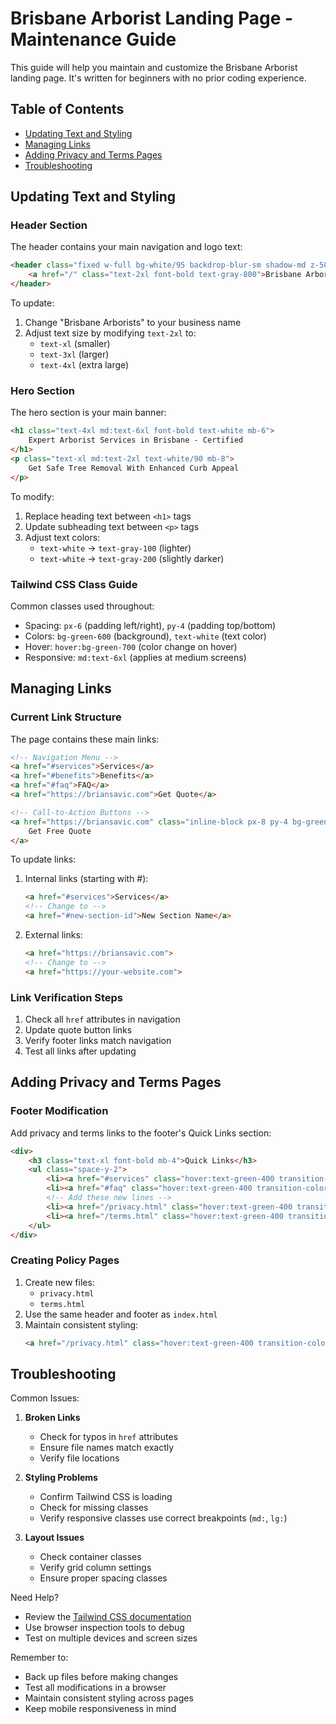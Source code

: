 # Brisbane Arborist Landing Page - Maintenance Guide

This guide will help you maintain and customize the Brisbane Arborist landing page. It's written for beginners with no prior coding experience.

## Table of Contents
- [Updating Text and Styling](#updating-text-and-styling)
- [Managing Links](#managing-links)
- [Adding Privacy and Terms Pages](#adding-privacy-and-terms-pages)
- [Troubleshooting](#troubleshooting)

## Updating Text and Styling

### Header Section
The header contains your main navigation and logo text:

```html
<header class="fixed w-full bg-white/95 backdrop-blur-sm shadow-md z-50">
    <a href="/" class="text-2xl font-bold text-gray-800">Brisbane Arborists</a>
</header>
```

To update:
1. Change "Brisbane Arborists" to your business name
2. Adjust text size by modifying `text-2xl` to:
   - `text-xl` (smaller)
   - `text-3xl` (larger)
   - `text-4xl` (extra large)

### Hero Section
The hero section is your main banner:

```html
<h1 class="text-4xl md:text-6xl font-bold text-white mb-6">
    Expert Arborist Services in Brisbane - Certified
</h1>
<p class="text-xl md:text-2xl text-white/90 mb-8">
    Get Safe Tree Removal With Enhanced Curb Appeal
</p>
```

To modify:
1. Replace heading text between `<h1>` tags
2. Update subheading text between `<p>` tags
3. Adjust text colors:
   - `text-white` → `text-gray-100` (lighter)
   - `text-white` → `text-gray-200` (slightly darker)

### Tailwind CSS Class Guide
Common classes used throughout:
- Spacing: `px-6` (padding left/right), `py-4` (padding top/bottom)
- Colors: `bg-green-600` (background), `text-white` (text color)
- Hover: `hover:bg-green-700` (color change on hover)
- Responsive: `md:text-6xl` (applies at medium screens)

## Managing Links

### Current Link Structure
The page contains these main links:

```html
<!-- Navigation Menu -->
<a href="#services">Services</a>
<a href="#benefits">Benefits</a>
<a href="#faq">FAQ</a>
<a href="https://briansavic.com">Get Quote</a>

<!-- Call-to-Action Buttons -->
<a href="https://briansavic.com" class="inline-block px-8 py-4 bg-green-600">
    Get Free Quote
</a>
```

To update links:
1. Internal links (starting with #):
   ```html
   <a href="#services">Services</a>
   <!-- Change to -->
   <a href="#new-section-id">New Section Name</a>
   ```

2. External links:
   ```html
   <a href="https://briansavic.com">
   <!-- Change to -->
   <a href="https://your-website.com">
   ```

### Link Verification Steps
1. Check all `href` attributes in navigation
2. Update quote button links
3. Verify footer links match navigation
4. Test all links after updating

## Adding Privacy and Terms Pages

### Footer Modification
Add privacy and terms links to the footer's Quick Links section:

```html
<div>
    <h3 class="text-xl font-bold mb-4">Quick Links</h3>
    <ul class="space-y-2">
        <li><a href="#services" class="hover:text-green-400 transition-colors">Services</a></li>
        <li><a href="#faq" class="hover:text-green-400 transition-colors">FAQ</a></li>
        <!-- Add these new lines -->
        <li><a href="/privacy.html" class="hover:text-green-400 transition-colors">Privacy Policy</a></li>
        <li><a href="/terms.html" class="hover:text-green-400 transition-colors">Terms of Service</a></li>
    </ul>
</div>
```

### Creating Policy Pages
1. Create new files:
   - `privacy.html`
   - `terms.html`
2. Use the same header and footer as `index.html`
3. Maintain consistent styling:
   ```html
   <a href="/privacy.html" class="hover:text-green-400 transition-colors">
   ```

## Troubleshooting

Common Issues:
1. **Broken Links**
   - Check for typos in `href` attributes
   - Ensure file names match exactly
   - Verify file locations

2. **Styling Problems**
   - Confirm Tailwind CSS is loading
   - Check for missing classes
   - Verify responsive classes use correct breakpoints (`md:`, `lg:`)

3. **Layout Issues**
   - Check container classes
   - Verify grid column settings
   - Ensure proper spacing classes

Need Help?
- Review the [Tailwind CSS documentation](https://tailwindcss.com/docs)
- Use browser inspection tools to debug
- Test on multiple devices and screen sizes

Remember to:
- Back up files before making changes
- Test all modifications in a browser
- Maintain consistent styling across pages
- Keep mobile responsiveness in mind